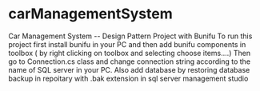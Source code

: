# carManagementSystem
Car Management System -- Design Pattern Project with Bunifu
To run this project first install bunifu in your PC and then add bunifu components in toolbox ( by right clicking on toolbox and selecting choose items....)          								Then go to Connection.cs class and change connection string according to the name of SQL server in your PC. Also add database by restoring database backup in repoitary with .bak extension in sql server management studio                                                     

